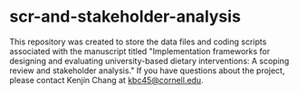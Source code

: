 # scr-and-stakeholder-analysis
This repository was created to store the data files and coding scripts associated with the manuscript titled "Implementation frameworks for designing and evaluating university-based dietary interventions: A scoping review and stakeholder analysis." If you have questions about the project, please contact Kenjin Chang at kbc45@cornell.edu.
